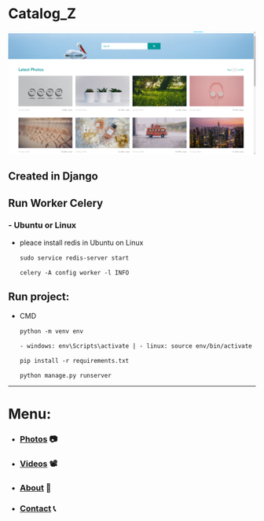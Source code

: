 # Catalog_Z
![img](https://github.com/RustamovAkrom/Catalog_Z/blob/main/logo.jpg?raw=true)

## Created in Django 

## Run Worker Celery
### - Ubuntu or Linux
+ pleace install redis in Ubuntu on Linux
    ~~~ 
    sudo service redis-server start
    ~~~

    ~~~
    celery -A config worker -l INFO
    ~~~

 ## Run project: 
 - CMD
    ~~~
    python -m venv env
    ~~~

    ~~~
    - windows: env\Scripts\activate | - linux: source env/bin/activate
    ~~~

    ~~~
    pip install -r requirements.txt
    ~~~

    ~~~
    python manage.py runserver
    ~~~

---
# Menu:
 + ### [Photos](http://127.0.0.1:8000/photos/) 📷 
 + ### [Videos](http://127.0.0.1:8000/videos/) 📽️
 + ### [About](http://127.0.0.1:8000/photos/about/) 🧾
 + ### [Contact](http://127.0.0.1:8000/photos/contact/) 📞

 
